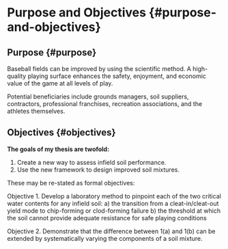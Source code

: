 # Purpose and Objectives {#purpose-and-objectives}



## Purpose {#purpose}

Baseball fields can be improved by using the scientific method. 
A high-quality playing surface enhances the safety, enjoyment, and economic value of the game at all levels of play.
<!-- Many parties stand to benefit from baseball field research because the game plays a major role in America's economy and culture. -->
Potential beneficiaries include grounds managers, soil suppliers, contractors, professional franchises, recreation associations, and the athletes themselves.

## Objectives {#objectives}

**The goals of my thesis are twofold:**

1. Create a new way to assess infield soil performance.
2. Use the new framework to design improved soil mixtures.
<!-- **I seek to answer these open-ended questions:** -->

<!-- 1. How can infield soil performance be measured? -->
<!-- 2. How can rational mix design improve infield soil performance? -->
<!-- 3. Which soil tests best predict the performance of a mix? -->

These may be re-stated as formal objectives:

Objective 1. Develop a laboratory method to pinpoint each of the two critical water contents for any infield soil:
    a) the transition from a cleat-in/cleat-out yield mode to chip-forming or clod-forming failure
    b) the threshold at which the soil cannot provide adequate resistance for safe playing conditions
    
Objective 2. Demonstrate that the difference between 1(a) and 1(b) can be extended by systematically varying the components of a soil mixture. 

<!-- Objective 3. Determine the optimal means of predicting a soil's performance through laboratory testing. -->


